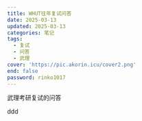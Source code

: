 ```yaml
---
title: WHUT往年复试问答
date: 2025-03-13
updated: 2025-03-13
categories: 笔记
tags:
  - 复试
  - 问答
  - 武理
cover: 'https://pic.akorin.icu/cover2.png'
end: false
password: rinko1017
---
```


武理考研复试的问答

<!-- more -->

ddd

